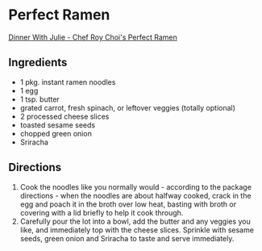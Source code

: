 # Perfect Ramen

[Dinner With Julie - Chef Roy Choi's Perfect Ramen](http://www.dinnerwithjulie.com/2015/02/08/ramen-egg-cheese/)

## Ingredients
* 1 pkg. instant ramen noodles
* 1 egg
* 1 tsp. butter
* grated carrot, fresh spinach, or leftover veggies (totally optional)
* 2 processed cheese slices
* toasted sesame seeds
* chopped green onion
* Sriracha

## Directions
1. Cook the noodles like you normally would - according to the package directions - when the noodles are about halfway cooked, crack in the egg and poach it in the broth over low heat, basting with broth or covering with a lid briefly to help it cook through.
2. Carefully pour the lot into a bowl, add the butter and any veggies you like, and immediately top with the cheese slices. Sprinkle with sesame seeds, green onion and Sriracha to taste and serve immediately.
